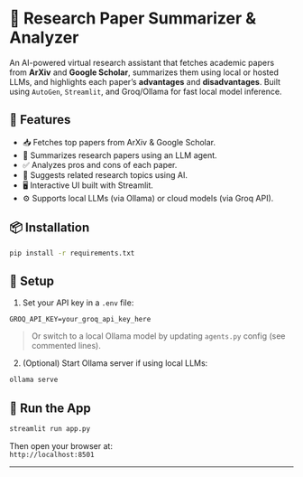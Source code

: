 # 🧠 Research Paper Summarizer & Analyzer

An AI-powered virtual research assistant that fetches academic papers from **ArXiv** and **Google Scholar**, summarizes them using local or hosted LLMs, and highlights each paper’s **advantages** and **disadvantages**. Built using `AutoGen`, `Streamlit`, and Groq/Ollama for fast local model inference.

## 🚀 Features

- 📥 Fetches top papers from ArXiv & Google Scholar.
- 🧠 Summarizes research papers using an LLM agent.
- ✅ Analyzes pros and cons of each paper.
- 🔎 Suggests related research topics using AI.
- 🖥️ Interactive UI built with Streamlit.
- ⚙️ Supports local LLMs (via Ollama) or cloud models (via Groq API).

## 📦 Installation

```bash
pip install -r requirements.txt
```

## 🔧 Setup

1. Set your API key in a `.env` file:

```
GROQ_API_KEY=your_groq_api_key_here
```

> Or switch to a local Ollama model by updating `agents.py` config (see commented lines).

2. (Optional) Start Ollama server if using local LLMs:
```bash
ollama serve
```

## 🧪 Run the App

```bash
streamlit run app.py
```

Then open your browser at:  
`http://localhost:8501`

---

